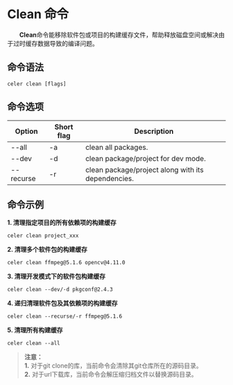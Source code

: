 # Clean 命令

&emsp;&emsp;**Clean**命令能移除软件包或项目的构建缓存文件，帮助释放磁盘空间或解决由于过时缓存数据导致的编译问题。

## 命令语法

```shell
celer clean [flags]
```

## 命令选项

| Option	        | Short flag | Description                                          |
| ----------------- | ---------- | -----------------------------------------------------|
| --all	            | -a	     | clean all packages.	                                |
| --dev             | -d         | clean package/project for dev mode.                  |
| --recurse	        | -r	     | clean package/project along with its dependencies.   |

## 命令示例

**1. 清理指定项目的所有依赖项的构建缓存**

```shell
celer clean project_xxx
```

**2. 清理多个软件包的构建缓存**

```shell
celer clean ffmpeg@5.1.6 opencv@4.11.0
```

**3. 清理开发模式下的软件包构建缓存**

```shell
celer clean --dev/-d pkgconf@2.4.3
```

**4. 递归清理软件包及其依赖项的构建缓存**

```shell
celer clean --recurse/-r ffmpeg@5.1.6
```

**5. 清理所有构建缓存**

```shell
celer clean --all
```

>**注意：**  
> **1.** 对于git clone的库，当前命令会清除其git仓库所在的源码目录。  
> **2.** 对于url下载库，当前命令会解压缩归档文件以替换源码目录。
